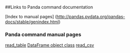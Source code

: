 ##Links to Panda command documentation

[Index to manual pages] (http://pandas.pydata.org/pandas-docs/stable/genindex.html)

### Panda command manual pages
[read_table](http://pandas.pydata.org/pandas-docs/stable/generated/pandas.read_table.html#pandas.read_table)
[DataFrame object class](http://pandas.pydata.org/pandas-docs/stable/generated/pandas.DataFrame.html)
[read_csv](http://pandas.pydata.org/pandas-docs/version/0.17.0/generated/pandas.DataFrame.to_csv.html)
